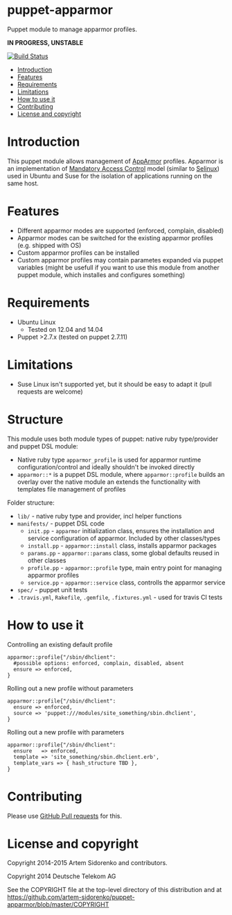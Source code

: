 puppet-apparmor
===============
Puppet module to manage apparmor profiles.

**IN PROGRESS, UNSTABLE**

[![Build Status](https://travis-ci.org/artem-sidorenko/puppet-apparmor.svg?branch=master)](https://travis-ci.org/artem-sidorenko/puppet-apparmor)

* [Introduction](#introduction)
* [Features](#features)
* [Requirements](#requirements)
* [Limitations](#limitations)
* [How to use it](#how-to-use-it)
* [Contributing](#contributing)
* [License and copyright](#license-and-copyright)

Introduction
============
This puppet module allows management of [AppArmor](https://en.wikipedia.org/wiki/AppArmor) profiles. Apparmor is an implementation of [Mandatory Access Control](https://en.wikipedia.org/wiki/Mandatory_access_control) model (similar to [Selinux](https://en.wikipedia.org/wiki/Security-Enhanced_Linux)) used in Ubuntu and Suse for the isolation of applications running on the same host.

Features
========
  - Different apparmor modes are supported (enforced, complain, disabled)
  - Apparmor modes can be switched for the existing apparmor profiles (e.g. shipped with OS)
  - Custom apparmor profiles can be installed
  - Custom apparmor profiles may contain parametes expanded via puppet variables (might be usefull if you want to use this module from another puppet module, which installes and configures something)

Requirements
============
  - Ubuntu Linux
    - Tested on 12.04 and 14.04
  - Puppet >2.7.x (tested on puppet 2.7.11)

Limitations
===========
  - Suse Linux isn't supported yet, but it should be easy to adapt it (pull requests are welcome)

Structure
=========
  This module uses both module types of puppet: native ruby type/provider and puppet DSL module:

  - Native ruby type `apparmor_profile` is used for apparmor runtime configuration/control and ideally shouldn't be invoked directly
  - `apparmor::*` is a puppet DSL module, where `apparmor::profile` builds an overlay over the native module an extends the functionality with templates file management of profiles

Folder structure:

  - `lib/` - native ruby type and provider, incl helper functions
  - `manifests/` - puppet DSL code
    - `init.pp` - `apparmor` initialization class, ensures the installation and service configuration of apparmor. Included by other classes/types
    - `install.pp` - `apparmor::install` class, installs apparmor packages
    - `params.pp` - `apparmor::params` class, some global defaults reused in other classes
    - `profile.pp` - `apparmor::profile` type, main entry point for managing apparmor profiles
    - `service.pp` - `apparmor::service` class, controlls the apparmor service
  - `spec/` - puppet unit tests
  - `.travis.yml`, `Rakefile`, `.gemfile`, `.fixtures.yml` - used for travis CI tests


How to use it
=============

Controlling an existing default profile

```puppet
apparmor::profile{"/sbin/dhclient":
  #possible options: enforced, complain, disabled, absent
  ensure => enforced,
}
```

Rolling out a new profile without parameters

```puppet
apparmor::profile{"/sbin/dhclient":
  ensure => enforced,
  source => 'puppet:///modules/site_something/sbin.dhclient',
}
```

Rolling out a new profile with parameters

```puppet
apparmor::profile{"/sbin/dhclient":
  ensure   => enforced,
  template => 'site_something/sbin.dhclient.erb',
  template_vars => { hash_structure TBD },
}
```

Contributing
============

Please use [GitHub Pull requests][github_pullreq] for this.


License and copyright
=====================
Copyright 2014-2015 Artem Sidorenko and contributors.

Copyright 2014 Deutsche Telekom AG

See the COPYRIGHT file at the top-level directory of this distribution
and at https://github.com/artem-sidorenko/puppet-apparmor/blob/master/COPYRIGHT

[github_pullreq]: https://help.github.com/articles/using-pull-request
